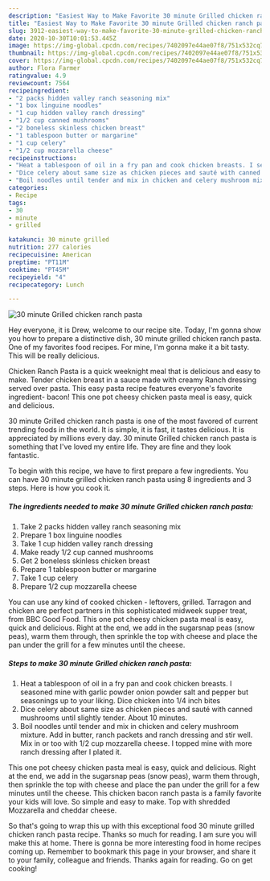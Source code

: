 ```yaml
---
description: "Easiest Way to Make Favorite 30 minute Grilled chicken ranch pasta"
title: "Easiest Way to Make Favorite 30 minute Grilled chicken ranch pasta"
slug: 3912-easiest-way-to-make-favorite-30-minute-grilled-chicken-ranch-pasta
date: 2020-10-30T10:01:53.445Z
image: https://img-global.cpcdn.com/recipes/7402097e44ae07f8/751x532cq70/30-minute-grilled-chicken-ranch-pasta-recipe-main-photo.jpg
thumbnail: https://img-global.cpcdn.com/recipes/7402097e44ae07f8/751x532cq70/30-minute-grilled-chicken-ranch-pasta-recipe-main-photo.jpg
cover: https://img-global.cpcdn.com/recipes/7402097e44ae07f8/751x532cq70/30-minute-grilled-chicken-ranch-pasta-recipe-main-photo.jpg
author: Flora Farmer
ratingvalue: 4.9
reviewcount: 7564
recipeingredient:
- "2 packs hidden valley ranch seasoning mix"
- "1 box linguine noodles"
- "1 cup hidden valley ranch dressing"
- "1/2 cup canned mushrooms"
- "2 boneless skinless chicken breast"
- "1 tablespoon butter or margarine"
- "1 cup celery"
- "1/2 cup mozzarella cheese"
recipeinstructions:
- "Heat a tablespoon of oil in a fry pan and cook chicken breasts. I seasoned mine with garlic powder onion powder salt and pepper but seasonings up to your liking. Dice chicken into 1/4 inch bites"
- "Dice celery about same size as chicken pieces and sauté with canned mushrooms until slightly tender. About 10 minutes."
- "Boil noodles until tender and mix in chicken and celery mushroom mixture. Add in butter, ranch packets and ranch dressing and stir well. Mix in or too with 1/2 cup mozzarella cheese. I topped mine with more ranch dressing after I plated it."
categories:
- Recipe
tags:
- 30
- minute
- grilled

katakunci: 30 minute grilled 
nutrition: 277 calories
recipecuisine: American
preptime: "PT11M"
cooktime: "PT45M"
recipeyield: "4"
recipecategory: Lunch

---
```



![30 minute Grilled chicken ranch pasta](https://img-global.cpcdn.com/recipes/7402097e44ae07f8/751x532cq70/30-minute-grilled-chicken-ranch-pasta-recipe-main-photo.jpg)

Hey everyone, it is Drew, welcome to our recipe site. Today, I'm gonna show you how to prepare a distinctive dish, 30 minute grilled chicken ranch pasta. One of my favorites food recipes. For mine, I'm gonna make it a bit tasty. This will be really delicious.

Chicken Ranch Pasta is a quick weeknight meal that is delicious and easy to make. Tender chicken breast in a sauce made with creamy Ranch dressing served over pasta. This easy pasta recipe features everyone&#39;s favorite ingredient- bacon! This one pot cheesy chicken pasta meal is easy, quick and delicious.

30 minute Grilled chicken ranch pasta is one of the most favored of current trending foods in the world. It is simple, it is fast, it tastes delicious. It is appreciated by millions every day. 30 minute Grilled chicken ranch pasta is something that I've loved my entire life. They are fine and they look fantastic.


To begin with this recipe, we have to first prepare a few ingredients. You can have 30 minute grilled chicken ranch pasta using 8 ingredients and 3 steps. Here is how you cook it.

<!--inarticleads1-->

##### The ingredients needed to make 30 minute Grilled chicken ranch pasta:

1. Take 2 packs hidden valley ranch seasoning mix
1. Prepare 1 box linguine noodles
1. Take 1 cup hidden valley ranch dressing
1. Make ready 1/2 cup canned mushrooms
1. Get 2 boneless skinless chicken breast
1. Prepare 1 tablespoon butter or margarine
1. Take 1 cup celery
1. Prepare 1/2 cup mozzarella cheese


You can use any kind of cooked chicken - leftovers, grilled. Tarragon and chicken are perfect partners in this sophisticated midweek supper treat, from BBC Good Food. This one pot cheesy chicken pasta meal is easy, quick and delicious. Right at the end, we add in the sugarsnap peas (snow peas), warm them through, then sprinkle the top with cheese and place the pan under the grill for a few minutes until the cheese. 

<!--inarticleads2-->

##### Steps to make 30 minute Grilled chicken ranch pasta:

1. Heat a tablespoon of oil in a fry pan and cook chicken breasts. I seasoned mine with garlic powder onion powder salt and pepper but seasonings up to your liking. Dice chicken into 1/4 inch bites
1. Dice celery about same size as chicken pieces and sauté with canned mushrooms until slightly tender. About 10 minutes.
1. Boil noodles until tender and mix in chicken and celery mushroom mixture. Add in butter, ranch packets and ranch dressing and stir well. Mix in or too with 1/2 cup mozzarella cheese. I topped mine with more ranch dressing after I plated it.


This one pot cheesy chicken pasta meal is easy, quick and delicious. Right at the end, we add in the sugarsnap peas (snow peas), warm them through, then sprinkle the top with cheese and place the pan under the grill for a few minutes until the cheese. This chicken bacon ranch pasta is a family favorite your kids will love. So simple and easy to make. Top with shredded Mozzarella and cheddar cheese. 

So that's going to wrap this up with this exceptional food 30 minute grilled chicken ranch pasta recipe. Thanks so much for reading. I am sure you will make this at home. There is gonna be more interesting food in home recipes coming up. Remember to bookmark this page in your browser, and share it to your family, colleague and friends. Thanks again for reading. Go on get cooking!
